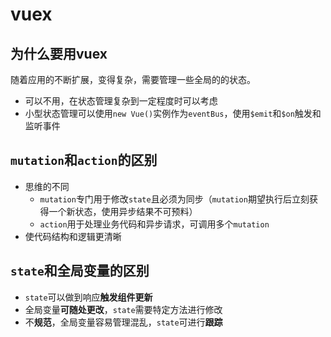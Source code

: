 # vuex

## 为什么要用vuex
随着应用的不断扩展，变得复杂，需要管理一些全局的的状态。
  - 可以不用，在状态管理复杂到一定程度时可以考虑
  - 小型状态管理可以使用`new Vue()`实例作为`eventBus`，使用`$emit`和`$on`触发和监听事件

## `mutation`和`action`的区别
  - 思维的不同
    - `mutation`专门用于修改`state`且必须为同步（`mutation`期望执行后立刻获得一个新状态，使用异步结果不可预料）
    - `action`用于处理业务代码和异步请求，可调用多个`mutation`
  - 使代码结构和逻辑更清晰

## `state`和全局变量的区别
  - `state`可以做到响应**触发组件更新**
  - 全局变量**可随处更改**，`state`需要特定方法进行修改
  - 不**规范**，全局变量容易管理混乱，`state`可进行**跟踪**
